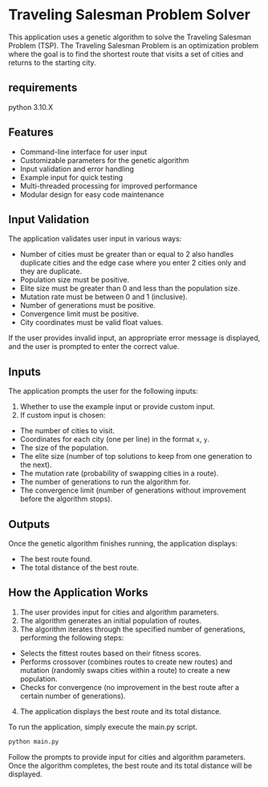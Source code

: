 # Traveling Salesman Problem Solver
This application uses a genetic algorithm to solve the Traveling Salesman Problem (TSP). The Traveling Salesman Problem is an optimization problem where the goal is to find the shortest route that visits a set of cities and returns to the starting city.

## requirements

python 3.10.X

## Features
* Command-line interface for user input
* Customizable parameters for the genetic algorithm
* Input validation and error handling
* Example input for quick testing
* Multi-threaded processing for improved performance
* Modular design for easy code maintenance

## Input Validation
The application validates user input in various ways:

* Number of cities must be greater than or equal to 2 also handles duplicate cities and the edge case where you enter 2 cities only and they are duplicate.
* Population size must be positive.
* Elite size must be greater than 0 and less than the population size.
* Mutation rate must be between 0 and 1 (inclusive).
* Number of generations must be positive.
* Convergence limit must be positive.
* City coordinates must be valid float values.

If the user provides invalid input, an appropriate error message is displayed, and the user is prompted to enter the correct value.

## Inputs
The application prompts the user for the following inputs:
1. Whether to use the example input or provide custom input.
2. If custom input is chosen:
* The number of cities to visit.
* Coordinates for each city (one per line) in the format `x`, `y`.
* The size of the population.
* The elite size (number of top solutions to keep from one generation to the next).
* The mutation rate (probability of swapping cities in a route).
* The number of generations to run the algorithm for.
* The convergence limit (number of generations without improvement before the algorithm stops).
## Outputs
Once the genetic algorithm finishes running, the application displays:
* The best route found.
* The total distance of the best route.

## How the Application Works

1. The user provides input for cities and algorithm parameters.
2. The algorithm generates an initial population of routes.
3. The algorithm iterates through the specified number of generations, performing the following steps:
* Selects the fittest routes based on their fitness scores.
* Performs crossover (combines routes to create new routes) and mutation (randomly swaps cities within a route) to create a new population.
* Checks for convergence (no improvement in the best route after a certain number of generations).

4. The application displays the best route and its total distance.

To run the application, simply execute the main.py script.

```bash
python main.py
```
Follow the prompts to provide input for cities and algorithm parameters. Once the algorithm completes, the best route and its total distance will be displayed.